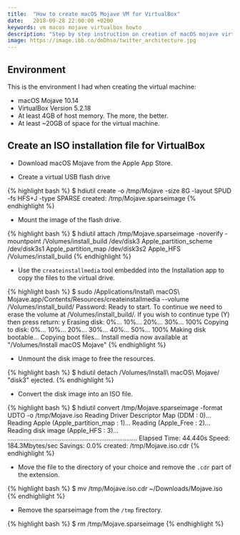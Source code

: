 ```yaml
---
title:  "How to create macOS Mojave VM for VirtualBox"
date:   2018-09-28 22:00:00 +0200
keywords: vm macos mojave virtualbox howto
description: "Step by step instruction on creation of macOS mojave virtual machine to run under VirtualBox."
image: https://image.ibb.co/doDhso/twitter_architecture.jpg
---
```


## Environment

This is the environment I had when creating the virtual machine:
- macOS Mojave 10.14
- VirtualBox Version 5.2.18
- At least 4GB of host memory. The more, the better.
- At least ~20GB of space for the virtual machine.

## Create an ISO installation file for VirtualBox

* Download macOS Mojave from the Apple App Store.

* Create a virtual USB flash drive

{% highlight bash %}
$ hdiutil create -o /tmp/Mojave -size 8G -layout SPUD -fs HFS+J -type SPARSE
created: /tmp/Mojave.sparseimage
{% endhighlight %} 

* Mount the image of the flash drive.

{% highlight bash %}
$ hdiutil attach /tmp/Mojave.sparseimage -noverify -mountpoint /Volumes/install_build
/dev/disk3              Apple_partition_scheme
/dev/disk3s1            Apple_partition_map
/dev/disk3s2            Apple_HFS                       /Volumes/install_build
{% endhighlight %}

* Use the `createinstallmedia` tool embedded into the Installation app to copy the files to the virtual drive.

{% highlight bash %}
$ sudo /Applications/Install\ macOS\ Mojave.app/Contents/Resources/createinstallmedia --volume /Volumes/install_build/
Password:
Ready to start.
To continue we need to erase the volume at /Volumes/install_build/.
If you wish to continue type (Y) then press return: y
Erasing disk: 0%... 10%... 20%... 30%... 100%
Copying to disk: 0%... 10%... 20%... 30%... 40%... 50%... 100%
Making disk bootable...
Copying boot files...
Install media now available at "/Volumes/Install macOS Mojave"
{% endhighlight %}

* Unmount the disk image to free the resources.

{% highlight bash %}
$ hdiutil detach /Volumes/Install\ macOS\ Mojave/
"disk3" ejected.
{% endhighlight %}

* Convert the disk image into an ISO file.

{% highlight bash %}
$ hdiutil convert /tmp/Mojave.sparseimage -format UDTO -o /tmp/Mojave.iso
Reading Driver Descriptor Map (DDM : 0)…
Reading Apple (Apple_partition_map : 1)…
Reading  (Apple_Free : 2)…
Reading disk image (Apple_HFS : 3)…
........................................................................
Elapsed Time: 44.440s
Speed: 184.3Mbytes/sec
Savings: 0.0%
created: /tmp/Mojave.iso.cdr
{% endhighlight %}

* Move the file to the directory of your choice and remove the `.cdr` part of the extension.

{% highlight bash %}
$ mv /tmp/Mojave.iso.cdr ~/Downloads/Mojave.iso
{% endhighlight %}

* Remove the sparseimage from the `/tmp` firectory.

{% highlight bash %}
$ rm /tmp/Mojave.sparseimage
{% endhighlight %}

